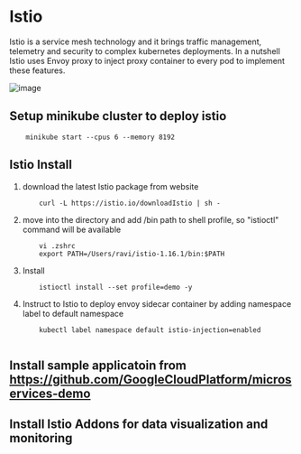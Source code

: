 # Istio
Istio is a service mesh technology and it brings traffic management, telemetry and security to complex kubernetes deployments. In a nutshell Istio uses Envoy proxy to inject proxy container to every pod to implement these features. 

![image](https://istio.io/latest/docs/concepts/security/arch-sec.svg)
<br>

## Setup minikube cluster to deploy istio 
        minikube start --cpus 6 --memory 8192

## Istio Install

1. download the latest Istio package from website
    ``` shell 
        curl -L https://istio.io/downloadIstio | sh -
2. move into the directory and add /bin path to shell profile, so "istioctl" command will be available
    ``` shell
        vi .zshrc
        export PATH=/Users/ravi/istio-1.16.1/bin:$PATH

3. Install
    ``` shell
        istioctl install --set profile=demo -y

4. Instruct to Istio to deploy envoy sidecar container by adding namespace label to default namespace
    ``` shell    
        kubectl label namespace default istio-injection=enabled


## Install sample applicatoin from https://github.com/GoogleCloudPlatform/microservices-demo


## Install Istio Addons for data visualization and monitoring
